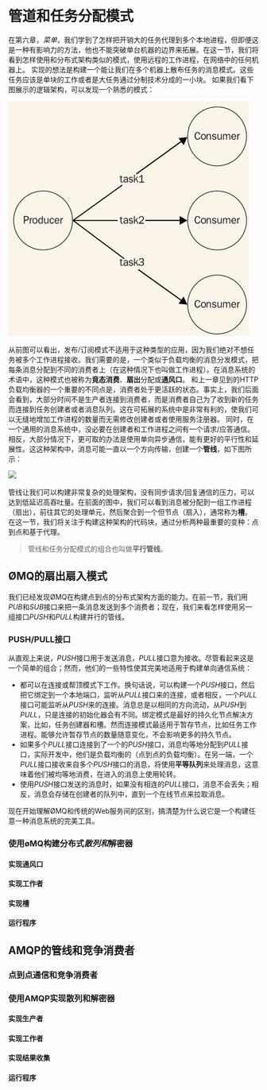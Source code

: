 # 管道和任务分配模式
在第六章，*菜单*，我们学到了怎样把开销大的任务代理到多个本地进程，但即便这是一种有影响力的方法，他也不能突破单台机器的边界来拓展。在这一节，我们将看到怎样使用和分布式架构类似的模式，使用远程的工作进程，在网络中的任何机器上。
实现的想法是构建一个能让我们在多个机器上散布任务的消息模式。这些任务应该是单块的工作或者是大任务通过分制技术分成的一小块。
如果我们看下图展示的逻辑架构，可以发现一个熟悉的模式：

![](../images/task_distribution.png)

从前图可以看出，发布/订阅模式不适用于这种类型的应用，因为我们绝对不想任务被多个工作进程接收。我们需要的是，一个类似于负载均衡的消息分发模式，把每条消息分配到不同的消费者上（在这种情况下也叫做工作进程）。在消息系统的术语中，这种模式也被称为**竟态消费**、**扇出**分配或**通风口**。
和上一章见到的HTTP负载均衡器的一个重要的不同点是，消费者处于更活跃的状态。事实上，我们后面会看到，大部分时间不是生产者连接到消费者，而是消费者自己为了收到新的任务而连接到任务创建者或者消息队列。这在可拓展的系统中是非常有利的，使我们可以无缝地增加工作进程的数量而无需修改创建者或者使用服务注册器。
同时，在一个通用的消息系统中，没必要在创建者和工作进程之间有一个请求/应答通信。相反，大部分情况下，更可取的办法是使用单向异步通信，能有更好的平行性和延展性。这这种架构中，消息可能一直以一个方向传输，创建一个**管线**，如下图所示：

![](../images/pipeline_fanin_fanout.png)

管线让我们可以构建非常复杂的处理架构，没有同步请求/回复通信的压力，可以达到低延迟高吞吐量。在前面的图中，我们可以看到消息被分配到一组工作进程（扇出），前往其它的处理单元，然后聚合到一个但节点（扇入），通常称为**槽**。
在这一节，我们将关注于构建这种架构的代码块，通过分析两种最重要的变种：点到点和基于代理。

> 管线和任务分配模式的组合也叫做**平行管线**。

## ØMQ的扇出扇入模式
我们已经发现ØMQ在构建点到点的分布式架构方面的能力。在前一节，我们用*PUB*和*SUB*接口来把一条消息发送到多个消费者；现在，我们来看怎样使用另一组接口*PUSH*和*PULL*构建并行的管线。
### PUSH/PULL接口
从直观上来说，*PUSH*接口用于发送消息，*PULL*接口意为接收。尽管看起来这是一个简单的组合；然而，他们的一些特性使其完美地适用于构建单向通信系统：

* 都可以在连接或帮顶模式下工作。换句话说，可以构建一个*PUSH*接口，然后把它绑定到一个本地端口，监听从*PULL*接口来的连接，或者相反，一个*PULL*接口可能监听从*PUSH*来的连接。消息总是以相同的方向流动，从*PUSH*到*PULL*，只是连接的初始化器会有不同。绑定模式是最好的持久化节点解决方案，比如，任务创建器和槽。然而连接模式最适用于暂存节点，比如任务工作进程。能够允许暂存节点的数量随意变化，不会影响更多的持久节点。
* 如果多个*PULL*接口连接到了一个的*PUSH*接口，消息均等地分配到*PULL*接口，实际开发中，他们是负载均衡的（点到点的负载均衡）。在另一端，一个*PULL*接口接收来自多个*PUSH*接口的消息，将使用**平等队列**来处理消息，这意味着他们被均等地消费，在进入的消息上使用轮转。
* 使用*PUSH*接口发送的消息时，如果没有相连的*PULL*接口，消息不会丢失；相反，消息会存储在创建者的队列中，直到一个在线节点来拉取消息。

现在开始理解ØMQ和传统的Web服务间的区别，搞清楚为什么说它是一个构建任意一种消息系统的完美工具。
### 使用øMQ构建分布式*散列和*解密器

#### 实现通风口
#### 实现工作者
#### 实现槽
#### 运行程序
## AMQP的管线和竞争消费者
### 点到点通信和竞争消费者
### 使用AMQP实现散列和解密器
#### 实现生产者
#### 实现工作者
#### 实现结果收集
#### 运行程序


